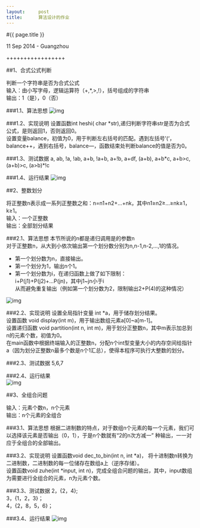 ```yaml
---
layout:     post
title:      算法设计的作业
---
```


#{{ page.title }}  
<p class="meta">11 Sep 2014 - Guangzhou</p> 
+++++++++++++++++  
<br>

##1、合式公式判断

判断一个字符串是否为合式公式  
输入：由小写字母，逻辑运算符（+,*,>,!），括号组成的字符串  
输出：1（是），0（否）

###1.1、算法思想
![img][1.1]

###1.2、实现说明
设置函数int heshi( char *str),递归判断字符串str是否为合式公式，是则返回1，否则返回0。  
设置变量balance，初值为0，用于判断左右括号的匹配。遇到左括号’(‘，balance++，遇到右括号，balance—，函数结束处判断balance的值是否为0。


###1.3、测试数据
a, ab, !a, !ab, a+b, !a+b, a+!b, a+df, (a+b), a+b\*c, a+b>c, (a+b)>c, (a>b)*!c  

###1.4、运行结果
![img][1.4]

##2、整数划分

将正整数n表示成一系列正整数之和：n=n1+n2+…+nk，其中n1≥n2≥…≥nk≥1，k≥1。  
输入：一个正整数  
输出：全部划分结果  

###2.1、算法思想
本节所说的n都是递归调用是的参数n  
对于正整数n，从大到小依次输出第一个划分数分别为n,n-1,n-2,…,1的情况。  

* 第一个划分数为n，直接输出。
* 第一个划分为1，输出n个1。
* 第一个划分数为i，在递归函数上做了如下限制：  
  i+P(j1)+P(j2)+…P(jn)，其中j1~jn小于i  
  从而避免重复输出（例如第一个划分数为2，限制输出2+P(4)的这种情况）  

![img][2.1]

###2.2、实现说明
设置全局指针变量 int *a，用于储存划分结果。  
设置函数 void display(int m)，用于输出数组元素a[0]~a[m-1]。  
设置递归函数 void partition(int n, int m)，用于划分正整数n，其中m表示加总到n的元素个数，初值为0。  
在main函数中根据终端输入的正整数n，分配n个int型变量大小的内存空间给指针a（因为划分正整数n最多个数是n个1汇总），使得本程序可执行大整数的划分。  

###2.3、测试数据
5,6,7

###2.4、运行结果  
![img][2.4]

##3、全组合问题

输入：元素个数n，n个元素   
输出：n个元素的全组合  

###3.1、算法思想
根据二进制数的特点，对于数组n个元素的每一个元素，我们可以选择该元素是否输出（0，1），于是n个数就有“2的n次方减一” 种输出，一一对应于全组合的全部输出。


###3.2、实现说明
设置函数void dec_to_bin(int n, int \*a)， 将十进制数n转换为二进制数，二进制数的每一位储存在数组a上（逆序存储）。  
设置函数void zuhe(int \*input, int n)，完成全组合问题的输出，其中，input数组为需要进行全组合的元素，n为元素个数。  

###3.3、测试数据
2，{2，4};  
3，{1，2，3}；  
4，{2，8，5，6}；

###3.4、运行结果
![img][3.4]

[1.1]: /images/alg/alg_1.1.png
[1.4]: /images/alg/alg_1.4.png
[2.1]: /images/alg/alg_2.1.png
[2.4]: /images/alg/alg_2.4.png
[3.4]: /images/alg/alg_3.4.png
